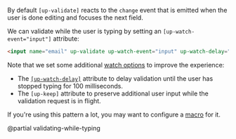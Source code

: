 By default `[up-validate]` reacts to the `change` event that is emitted
when the user is done editing and focuses the next field.

We can validate while the user is typing by setting an `[up-watch-event="input"]` attribute:

```html
<input name="email" up-validate up-watch-event="input" up-watch-delay="100" up-keep>
```

Note that we set some additional [watch options](/watch-options) to improve the experience:

- The [`[up-watch-delay]`](/watch-options#debouncing-callbacks)
  attribute to delay validation until the user has stopped typing for 100 milliseconds.
- The `[up-keep]` attribute to preserve additional user input while the validation request is in flight.

If you're using this pattern a lot, you may want to configure a [macro](/up.macro) for it.

@partial validating-while-typing
